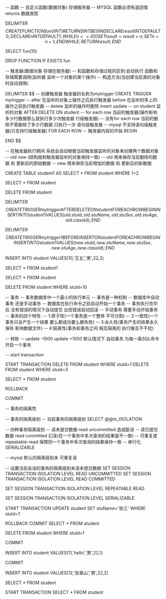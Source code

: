 -- 函数
 -- 自定义函数(数据对象) 存储服务器
 -- MYSQL 函数必须有返回值 returns 数据类型
 
 DELIMITER $$
  CREATE FUNCTION fun(i INT) RETURNS INT
  BEGIN
     DECLARE result INT DEFAULT 0;
     DECLARE n INT DEFAULT 1;
     WHILE n<=i DO
        SET result=result+n;
        SET n=n+1;
     END WHILE;
     RETURN result;
  END $$
 
SELECT fun(10)  
  

DROP FUNCTION IF EXISTS fun  

 -- 触发器(数据对象 存储在服务器)
 -- 和函数和存储过程的区别:自动执行  函数和存储需要调用(监听器 监听一个对象的某个操作)
 -- 构造方法(当创建当前类的对象时自动调用)

 DELIMITER $$
 -- 创建触发器 触发器的名称为mytrigger
 CREATE TRIGGER mytrigger 
 -- after 在监听的对象上操作之后执行触发器  before 在监听的多上的操作之前执行触发器
 -- delete 监听的操作时删除  insert   update 
 -- on student 监听的对象
 AFTER DELETE ON student
 -- for each row 当前的触发器(操作影响多少行数据那么就执行多少次触发器 行级触发器)
 -- 没有for each row 当前的删除不管删除了多少行数据 只执行一次 语句级触发器
 -- mysql 不支持语句级触发器(只支持行级触发器) 
 FOR EACH ROW
 -- 触发器内容的开始
 BEGIN
      
 END $$
 
 -- 在触发器执行期间 系统会自动根据当前触发器监听的对象来创建两个数据对象
 -- old  new (结构就和触发器监听的对象保持一致)
 -- old 用来保存当前删除的数据  和 更新前的原始数据
 -- new 用来保存当前增加的数据  和 更新后的新数据
 
 
 CREATE TABLE student1 AS SELECT * FROM student WHERE 1=2
 
 
 SELECT * FROM student
 
 DELETE FROM student
 
 
 
DELIMITER $$
CREATE TRIGGER mytrigger 
AFTER DELETE ON student
FOR EACH ROW
BEGIN
  INSERT INTO student1 VALUES(old.stuId,old.stuName,old.stuSex,old.stuAge,old.classId);
END $$ 

DELIMITER $$
CREATE TRIGGER mytrigger1
BEFORE INSERT ON student
FOR EACH ROW
BEGIN
  INSERT INTO student1 VALUES(new.stuId,new.stuName,new.stuSex,new.stuAge,new.classId);
END $$

INSERT INTO student VALUES(10,'王五','男',22,2)


SELECT * FROM student1

SELECT * FROM student

DELETE FROM student WHERE stuId=10
 
 -- 事务
 -- 事务数据库中一个最小的执行单元
 -- 事务是一种机制
 -- 数据库中自动事务 还是手动事务
 -- 数据库在执行命令之前自动开始一个事务 
 -- 事务执行完毕后 没有错误的情况下自动提交 出现错误自动回滚
 -- 手动事务 需要手动开始事务
 -- 事务的四个特性:
 -- 1:原子性(一个事务是一个整体 不可分割)
 -- 2:一致性(一个事务只会产生一个结果 要么都成功要么都失败)
 -- 3:永久性(事务产生的结果永久保存 影响数据文件)
 -- 4:隔离性(事务和事务之间 相互隔离的 执行像互不干扰)
 
 -- 转账
 -- update -1000    update +1000  默认情况下 自动事务 为每一条SQL命令开启一个事务
 
 
 -- start transaction
 
 START TRANSACTION
    DELETE FROM student WHERE stuId=1
    DELETE FROM student WHERE stuId=3
    
    
SELECT * FROM student

ROLLBACK

COMMIT

-- 事务的隔离性

-- 事务的隔离级别
-- 当前事务的隔离级别
SELECT @@tx_ISOLATION

-- 四种事务隔离级别
-- 读未提交数据  read uncommitted  造成脏读
-- 读已提交数据  read committed    幻读(在一个事务中多次查询的结果是不一致)
-- 可重复度      repeatable-read   保障同一个事务中多次查询的结果保持一致
-- 串行化        SERIALIZABLE

-- mysql 默认的隔离级别未 可重复读



 -- 设置当前会话的事务的隔离级别未读未提交数据
 SET SESSION TRANSACTION ISOLATION LEVEL READ UNCOMMITTED
 SET SESSION TRANSACTION ISOLATION LEVEL READ COMMITTED
 
 SET SESSION TRANSACTION ISOLATION LEVEL REPEATABLE READ
 
 SET SESSION TRANSACTION ISOLATION LEVEL SERIALIZABLE
 
 START TRANSACTION
 UPDATE student SET stuName='张三' WHERE stuId=1

 ROLLBACK 
 COMMIT
 SELECT * FROM student
 
 DELETE FROM student WHERE stuId=1
 
 COMMIT
 
 INSERT INTO student VALUES(11,'hello','男',22,1)
 
 COMMIT
 
 INSERT INTO student VALUES(12,'张翠山','男',22,2)
 
 SELECT * FROM student
 
 
 
 START TRANSACTION
 SELECT * FROM student